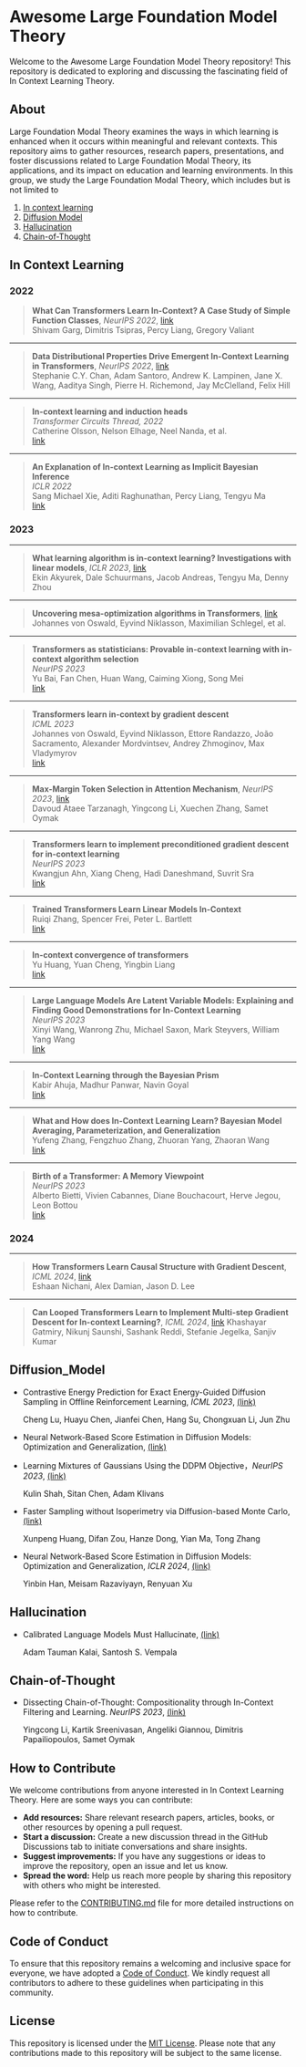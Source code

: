 # Awesome Large Foundation Model Theory

Welcome to the Awesome Large Foundation Model Theory repository! This repository is dedicated to exploring and discussing the fascinating field of In Context Learning Theory.

## About

Large Foundation Modal Theory examines the ways in which learning is enhanced when it occurs within meaningful and relevant contexts. This repository aims to gather resources, research papers, presentations, and foster discussions related to Large Foundation Modal Theory, its applications, and its impact on education and learning environments. In this group, we study the Large Foundation Modal Theory, which includes but is not limited to


1. [In context learning](#In_context_learning)
2. [Diffusion Model](#Diffusion_Model)
3. [Hallucination](#Hallucination)
4. [Chain-of-Thought](#Chain-of-Thought)
 

## In Context Learning

### 2022

> **What Can Transformers Learn In-Context? A Case Study of Simple Function Classes**, *NeurIPS 2022*, [link](https://arxiv.org/abs/2208.01066)  
> Shivam Garg, Dimitris Tsipras, Percy Liang, Gregory Valiant 

---

> **Data Distributional Properties Drive Emergent In-Context Learning in Transformers**, *NeurIPS 2022*, [link](https://arxiv.org/abs/2205.05055)  
> Stephanie C.Y. Chan, Adam Santoro, Andrew K. Lampinen, Jane X. Wang, Aaditya Singh, Pierre H. Richemond, Jay McClelland, Felix Hill  

---

> **In-context learning and induction heads**  
> *Transformer Circuits Thread, 2022*  
> Catherine Olsson, Nelson Elhage, Neel Nanda, et al.  
> [link](https://arxiv.org/abs/2209.11895)

---

> **An Explanation of In-context Learning as Implicit Bayesian Inference**  
> *ICLR 2022*  
> Sang Michael Xie, Aditi Raghunathan, Percy Liang, Tengyu Ma  
> [link](https://arxiv.org/abs/2111.02080)

### 2023

---

> **What learning algorithm is in-context learning? Investigations with linear models**, *ICLR 2023*, [link](https://arxiv.org/pdf/2211.15661.pdf)  
> Ekin Akyurek, Dale Schuurmans, Jacob Andreas, Tengyu Ma, Denny Zhou  

---

> **Uncovering mesa-optimization algorithms in Transformers**, [link](https://arxiv.org/abs/2309.05858) 
> Johannes von Oswald, Eyvind Niklasson, Maximilian Schlegel, et al.

---

> **Transformers as statisticians: Provable in-context learning with in-context algorithm selection**  
> *NeurIPS 2023*  
> Yu Bai, Fan Chen, Huan Wang, Caiming Xiong, Song Mei  
> [link](https://arxiv.org/abs/2306.04637)

---

> **Transformers learn in-context by gradient descent**  
> *ICML 2023*  
> Johannes von Oswald, Eyvind Niklasson, Ettore Randazzo, João Sacramento, Alexander Mordvintsev, Andrey Zhmoginov, Max Vladymyrov  
> [link](https://arxiv.org/abs/2212.07677)

---

> **Max-Margin Token Selection in Attention Mechanism**, *NeurIPS 2023*, [link](https://arxiv.org/abs/2306.13596)  
> Davoud Ataee Tarzanagh, Yingcong Li, Xuechen Zhang, Samet Oymak  

---

> **Transformers learn to implement preconditioned gradient descent for in-context learning**  
> *NeurIPS 2023*  
> Kwangjun Ahn, Xiang Cheng, Hadi Daneshmand, Suvrit Sra  
> [link](https://arxiv.org/abs/2306.00297)

---

> **Trained Transformers Learn Linear Models In-Context**  
> Ruiqi Zhang, Spencer Frei, Peter L. Bartlett  
> [link](https://arxiv.org/pdf/2306.09927.pdf)

---

> **In-context convergence of transformers**  
> Yu Huang, Yuan Cheng, Yingbin Liang  
> [link](https://arxiv.org/abs/2310.05249)

---

> **Large Language Models Are Latent Variable Models: Explaining and Finding Good Demonstrations for In-Context Learning**  
> *NeurIPS 2023*  
> Xinyi Wang, Wanrong Zhu, Michael Saxon, Mark Steyvers, William Yang Wang  
> [link](https://arxiv.org/abs/2301.11916)

---

> **In-Context Learning through the Bayesian Prism**  
> Kabir Ahuja, Madhur Panwar, Navin Goyal  
> [link](https://arxiv.org/abs/2306.04891)

---

> **What and How does In-Context Learning Learn? Bayesian Model Averaging, Parameterization, and Generalization**  
> Yufeng Zhang, Fengzhuo Zhang, Zhuoran Yang, Zhaoran Wang  
> [link](https://arxiv.org/abs/2305.19420)

---

> **Birth of a Transformer: A Memory Viewpoint**  
> *NeurIPS 2023*  
> Alberto Bietti, Vivien Cabannes, Diane Bouchacourt, Herve Jegou, Leon Bottou  
> [link](https://arxiv.org/abs/2306.00802)

### 2024

---

> **How Transformers Learn Causal Structure with Gradient Descent**, *ICML 2024*, [link](https://arxiv.org/abs/2402.14735)  
> Eshaan Nichani, Alex Damian, Jason D. Lee  

---

> **Can Looped Transformers Learn to Implement Multi-step Gradient Descent for In-context Learning?**, *ICML 2024*, [link](https://openreview.net/pdf?id=o8AaRKbP9K)
> Khashayar Gatmiry, Nikunj Saunshi, Sashank Reddi, Stefanie Jegelka, Sanjiv Kumar
 
  
## Diffusion_Model

- Contrastive Energy Prediction for Exact Energy-Guided Diffusion Sampling in Offline Reinforcement Learning, *ICML 2023*, [(link)](https://arxiv.org/pdf/2304.12824.pdf)

  Cheng Lu, Huayu Chen, Jianfei Chen, Hang Su, Chongxuan Li, Jun Zhu

- Neural Network-Based Score Estimation in Diffusion Models: Optimization and Generalization, [(link)](https://openreview.net/pdf?id=h8GeqOxtd4)

- Learning Mixtures of Gaussians Using the DDPM Objective，*NeurIPS 2023*,  [(link)](https://arxiv.org/pdf/2307.01178.pdf)

  Kulin Shah, Sitan Chen, Adam Klivans

- Faster Sampling without Isoperimetry via Diffusion-based Monte Carlo, [(link)](https://arxiv.org/abs/2401.06325)

  Xunpeng Huang, Difan Zou, Hanze Dong, Yian Ma, Tong Zhang

- Neural Network-Based Score Estimation in Diffusion Models: Optimization and Generalization, *ICLR 2024*, [(link)](https://arxiv.org/abs/2401.15604)

  Yinbin Han, Meisam Razaviyayn, Renyuan Xu


## Hallucination

- Calibrated Language Models Must Hallucinate, [(link)](https://arxiv.org/abs/2311.14648)

  Adam Tauman Kalai, Santosh S. Vempala


## Chain-of-Thought

- Dissecting Chain-of-Thought: Compositionality through In-Context Filtering and Learning. *NeurIPS 2023*, [(link)](https://arxiv.org/abs/2305.18869)

  Yingcong Li, Kartik Sreenivasan, Angeliki Giannou, Dimitris Papailiopoulos, Samet Oymak


## How to Contribute

We welcome contributions from anyone interested in In Context Learning Theory. Here are some ways you can contribute:

- **Add resources:** Share relevant research papers, articles, books, or other resources by opening a pull request.
- **Start a discussion:** Create a new discussion thread in the GitHub Discussions tab to initiate conversations and share insights.
- **Suggest improvements:** If you have any suggestions or ideas to improve the repository, open an issue and let us know.
- **Spread the word:** Help us reach more people by sharing this repository with others who might be interested.

Please refer to the [CONTRIBUTING.md](CONTRIBUTING.md) file for more detailed instructions on how to contribute.

## Code of Conduct

To ensure that this repository remains a welcoming and inclusive space for everyone, we have adopted a [Code of Conduct](CODE_OF_CONDUCT.md). We kindly request all contributors to adhere to these guidelines when participating in this community.

## License

This repository is licensed under the [MIT License](LICENSE). Please note that any contributions made to this repository will be subject to the same license.

